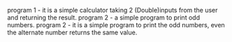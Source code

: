 program 1 - it is a simple calculator taking 2 (Double)inputs from the user and returning the result.
program 2 - a simple program to print odd numbers.
program 2 - it is a simple program to print the odd numbers, even the alternate number returns the same value.
